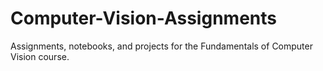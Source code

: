 # Computer-Vision-Assignments
Assignments, notebooks, and projects for the Fundamentals of Computer Vision course.
